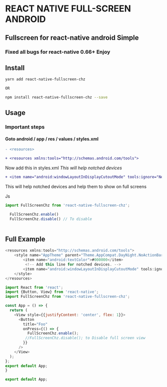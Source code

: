 # REACT NATIVE FULL-SCREEN ANDROID

## Fullscreen for react-native android Simple

### Fixed all bugs for react-native 0.66+ Enjoy

## Install

```sh
yarn add react-native-fullscreen-chz

OR

npm install react-native-fullscreen-chz --save

```

## Usage

### Important steps

#### Goto android / app / res / values / styles.xml

```diff
- <resources>

+ <resources xmlns:tools="http://schemas.android.com/tools">
```

Now add this in styles.xml _This will help notched devices_

```diff
+ <item name="android:windowLayoutInDisplayCutoutMode" tools:ignore="NewApi">shortEdges</item>
```

This will help notched devices and help them to show on full screens

Js

```js
import FullScreenChz from 'react-native-fullscreen-chz';

  FullScreenChz.enable()
  FullScreenChz.disable() // To disable
  
```

## Full Example

```js
<resources xmlns:tools="http://schemas.android.com/tools">
    <style name="AppTheme" parent="Theme.AppCompat.DayNight.NoActionBar">
        <item name="android:textColor">#000000</item>
         <!-- Add this line for notched devices. -->
        <item name="android:windowLayoutInDisplayCutoutMode" tools:ignore="NewApi">shortEdges</item> 
    </style>
</resources>

```

```js
import React from 'react';
import {Button, View} from 'react-native';
import FullScreenChz from 'react-native-fullscreen-chz';

const App = () => {
  return (
    <View style={{justifyContent: 'center', flex: 1}}>
      <Button
        title="Foo"
        onPress={() => {
          FullScreenChz.enable();
         //FullScreenChz.disable(); to Disable full screen view
        }}
      />
    </View>
  );
};
export default App;
}

export default App;
```
